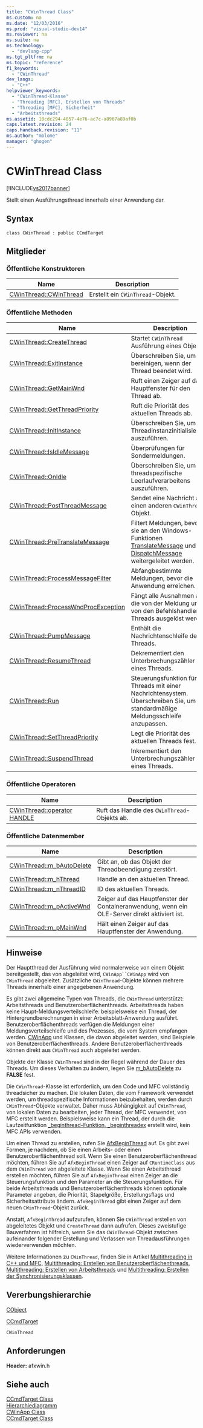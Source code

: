 ```yaml
---
title: "CWinThread Class"
ms.custom: na
ms.date: "12/03/2016"
ms.prod: "visual-studio-dev14"
ms.reviewer: na
ms.suite: na
ms.technology: 
  - "devlang-cpp"
ms.tgt_pltfrm: na
ms.topic: "reference"
f1_keywords: 
  - "CWinThread"
dev_langs: 
  - "C++"
helpviewer_keywords: 
  - "CWinThread-Klasse"
  - "Threading [MFC], Erstellen von Threads"
  - "Threading [MFC], Sicherheit"
  - "Arbeitsthreads"
ms.assetid: 10cdc294-4057-4e76-ac7c-a8967a89af0b
caps.latest.revision: 24
caps.handback.revision: "11"
ms.author: "mblome"
manager: "ghogen"
---
```

# CWinThread Class
[!INCLUDE[vs2017banner](../../assembler/inline/includes/vs2017banner.md)]

Stellt einen Ausführungsthread innerhalb einer Anwendung dar.  
  
## Syntax  
  
```  
class CWinThread : public CCmdTarget  
```  
  
## Mitglieder  
  
### Öffentliche Konstruktoren  
  
|Name|Description|  
|----------|-----------------|  
|[CWinThread::CWinThread](../Topic/CWinThread::CWinThread.md)|Erstellt ein `CWinThread`\-Objekt.|  
  
### Öffentliche Methoden  
  
|Name|Description|  
|----------|-----------------|  
|[CWinThread::CreateThread](../Topic/CWinThread::CreateThread.md)|Startet `CWinThread` Ausführung eines Objekts.|  
|[CWinThread::ExitInstance](../Topic/CWinThread::ExitInstance.md)|Überschreiben Sie, um zu bereinigen, wenn der Thread beendet wird.|  
|[CWinThread::GetMainWnd](../Topic/CWinThread::GetMainWnd.md)|Ruft einen Zeiger auf das Hauptfenster für den Thread ab.|  
|[CWinThread::GetThreadPriority](../Topic/CWinThread::GetThreadPriority.md)|Ruft die Priorität des aktuellen Threads ab.|  
|[CWinThread::InitInstance](../Topic/CWinThread::InitInstance.md)|Überschreiben Sie, um von Threadinstanzinitialisierung auszuführen.|  
|[CWinThread::IsIdleMessage](../Topic/CWinThread::IsIdleMessage.md)|Überprüfungen für Sondermeldungen.|  
|[CWinThread::OnIdle](../Topic/CWinThread::OnIdle.md)|Überschreiben Sie, um des threadspezifische Leerlaufverarbeitens auszuführen.|  
|[CWinThread::PostThreadMessage](../Topic/CWinThread::PostThreadMessage.md)|Sendet eine Nachricht an einen anderen `CWinThread`\-Objekt.|  
|[CWinThread::PreTranslateMessage](../Topic/CWinThread::PreTranslateMessage.md)|Filtert Meldungen, bevor sie an den Windows\-Funktionen [TranslateMessage](http://msdn.microsoft.com/library/windows/desktop/ms644955) und [DispatchMessage](http://msdn.microsoft.com/library/windows/desktop/ms644934) weitergeleitet werden.|  
|[CWinThread::ProcessMessageFilter](../Topic/CWinThread::ProcessMessageFilter.md)|Abfangbestimmte Meldungen, bevor die Anwendung erreichen.|  
|[CWinThread::ProcessWndProcException](../Topic/CWinThread::ProcessWndProcException.md)|Fängt alle Ausnahmen ab, die von der Meldung und von den Befehlshandlern Threads ausgelöst werden.|  
|[CWinThread::PumpMessage](../Topic/CWinThread::PumpMessage.md)|Enthält die Nachrichtenschleife des Threads.|  
|[CWinThread::ResumeThread](../Topic/CWinThread::ResumeThread.md)|Dekrementiert den Unterbrechungszähler eines Threads.|  
|[CWinThread::Run](../Topic/CWinThread::Run.md)|Steuerungsfunktion für Threads mit einer Nachrichtensystem.  Überschreiben Sie, um die standardmäßige Meldungsschleife anzupassen.|  
|[CWinThread::SetThreadPriority](../Topic/CWinThread::SetThreadPriority.md)|Legt die Priorität des aktuellen Threads fest.|  
|[CWinThread::SuspendThread](../Topic/CWinThread::SuspendThread.md)|Inkrementiert den Unterbrechungszähler eines Threads.|  
  
### Öffentliche Operatoren  
  
|Name|Description|  
|----------|-----------------|  
|[CWinThread::operator HANDLE](../Topic/CWinThread::operator%20HANDLE.md)|Ruft das Handle des `CWinThread`\-Objekts ab.|  
  
### Öffentliche Datenmember  
  
|Name|Description|  
|----------|-----------------|  
|[CWinThread::m\_bAutoDelete](../Topic/CWinThread::m_bAutoDelete.md)|Gibt an, ob das Objekt der Threadbeendigung zerstört.|  
|[CWinThread::m\_hThread](../Topic/CWinThread::m_hThread.md)|Handle an den aktuellen Thread.|  
|[CWinThread::m\_nThreadID](../Topic/CWinThread::m_nThreadID.md)|ID des aktuellen Threads.|  
|[CWinThread::m\_pActiveWnd](../Topic/CWinThread::m_pActiveWnd.md)|Zeiger auf das Hauptfenster der Containeranwendung, wenn ein OLE\-Server direkt aktiviert ist.|  
|[CWinThread::m\_pMainWnd](../Topic/CWinThread::m_pMainWnd.md)|Hält einen Zeiger auf das Hauptfenster der Anwendung.|  
  
## Hinweise  
 Der Hauptthread der Ausführung wird normalerweise von einem Objekt bereitgestellt, das von abgeleitet wird, `CWinApp``CWinApp` wird von `CWinThread` abgeleitet.  Zusätzliche `CWinThread`\-Objekte können mehrere Threads innerhalb einer angegebenen Anwendung.  
  
 Es gibt zwei allgemeine Typen von Threads, die `CWinThread` unterstützt: Arbeitsthreads und Benutzeroberflächenthreads.  Arbeitsthreads haben keine Haupt\-Meldungsverteilschleife: beispielsweise ein Thread, der Hintergrundberechnungen in einer Arbeitsblatt\-Anwendung ausführt.  Benutzeroberflächenthreads verfügen die Meldungen einer Meldungsverteilschleife und des Prozesses, die vom System empfangen werden.  [CWinApp](../../mfc/reference/cwinapp-class.md) und Klassen, die davon abgeleitet werden, sind Beispiele von Benutzeroberflächenthreads.  Andere Benutzeroberflächenthreads können direkt aus `CWinThread` auch abgeleitet werden.  
  
 Objekte der Klasse `CWinThread` sind in der Regel während der Dauer des Threads.  Um dieses Verhalten zu ändern, legen Sie [m\_bAutoDelete](../Topic/CWinThread::m_bAutoDelete.md) zu **FALSE** fest.  
  
 Die `CWinThread`\-Klasse ist erforderlich, um den Code und MFC vollständig threadsicher zu machen.  Die lokalen Daten, die vom Framework verwendet werden, um threadspezifische Informationen beizubehalten, werden durch `CWinThread`\-Objekte verwaltet.  Daher muss Abhängigkeit auf `CWinThread`, von lokalen Daten zu bearbeiten, jeder Thread, der MFC verwendet, von MFC erstellt werden.  Beispielsweise kann ein Thread, der durch die Laufzeitfunktion [\_beginthread\-Funktion, \_beginthreadex](../../c-runtime-library/reference/beginthread-beginthreadex.md) erstellt wird, kein MFC APIs verwenden.  
  
 Um einen Thread zu erstellen, rufen Sie [AfxBeginThread](../Topic/AfxBeginThread.md) auf.  Es gibt zwei Formen, je nachdem, ob Sie einen Arbeits\- oder einen Benutzeroberflächenthread soll.  Wenn Sie einen Benutzeroberflächenthread möchten, führen Sie auf `AfxBeginThread` einen Zeiger auf `CRuntimeClass` aus dem `CWinThread` von abgeleitete Klasse.  Wenn Sie einen Arbeitsthread erstellen möchten, führen Sie auf `AfxBeginThread` einen Zeiger an die Steuerungsfunktion und den Parameter an die Steuerungsfunktion.  Für beide Arbeitsthreads und Benutzeroberflächenthreads können optionale Parameter angeben, die Priorität, Stapelgröße, Erstellungsflags und Sicherheitsattribute ändern.  `AfxBeginThread` gibt einen Zeiger auf dem neuen `CWinThread`\-Objekt zurück.  
  
 Anstatt, `AfxBeginThread` aufzurufen, können Sie `CWinThread` erstellen von abgeleitetes Objekt und `CreateThread` dann aufrufen.  Dieses zweistufige Bauverfahren ist hilfreich, wenn Sie das `CWinThread`\-Objekt zwischen aufeinander folgender Erstellung und Verlassen von Threadausführungen wiederverwenden möchten.  
  
 Weitere Informationen zu `CWinThread`, finden Sie in Artikel [Multithreading in C\+\+ und MFC](../../parallel/multithreading-with-cpp-and-mfc.md), [Multithreading: Erstellen von Benutzeroberflächenthreads](../../parallel/multithreading-creating-user-interface-threads.md), [Multithreading: Erstellen von Arbeitsthreads](../../parallel/multithreading-creating-worker-threads.md) und [Multithreading: Erstellen der Synchronisierungsklassen](../../parallel/multithreading-how-to-use-the-synchronization-classes.md).  
  
## Vererbungshierarchie  
 [CObject](../../mfc/reference/cobject-class.md)  
  
 [CCmdTarget](../../mfc/reference/ccmdtarget-class.md)  
  
 `CWinThread`  
  
## Anforderungen  
 **Header:** afxwin.h  
  
## Siehe auch  
 [CCmdTarget Class](../../mfc/reference/ccmdtarget-class.md)   
 [Hierarchiediagramm](../../mfc/hierarchy-chart.md)   
 [CWinApp Class](../../mfc/reference/cwinapp-class.md)   
 [CCmdTarget Class](../../mfc/reference/ccmdtarget-class.md)